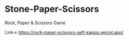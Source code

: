 # Stone-Paper-Scissors
Rock, Paper & Scissors Game 

Link-> https://rock-paper-scissors-self-kappa.vercel.app/
